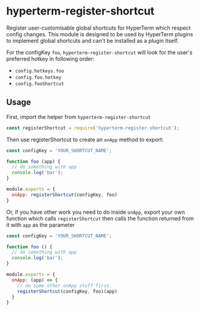 # hyperterm-register-shortcut

Register user-customisable global shortcuts for HyperTerm which respect config changes. This module is designed to be used by HyperTerm plugins to implement global shortcuts and can't be installed as a plugin itself.

For the configKey `foo`, `hyperterm-register-shortcut` will look for the user's preferred hotkey in following order:
- `config.hotkeys.foo`
- `config.foo.hotkey`
- `config.fooShortcut`

## Usage

First, import the helper from `hyperterm-register-shortcut`

```js
const registerShortcut = require('hyperterm-register-shortcut');
```

Then use registerShortcut to create an `onApp` method to export:

```js
const configKey = 'YOUR_SHORTCUT_NAME';

function foo (app) {
  // do something with app
  console.log('bar');
}

module.exports = {
  onApp: registerShortcut(configKey, foo)
}
```
Or, if you have other work you need to do inside `onApp`, export your own function which calls `registerShortcut` then calls the function returned from it with `app` as the parameter

```js
const configKey = 'YOUR_SHORTCUT_NAME';

function foo () {
  // do something with app
  console.log('bar');
}

module.exports = {
  onApp: (app) => {
    // do some other onApp stuff first
    registerShortcut(configKey, foo)(app)
  }
}
```
